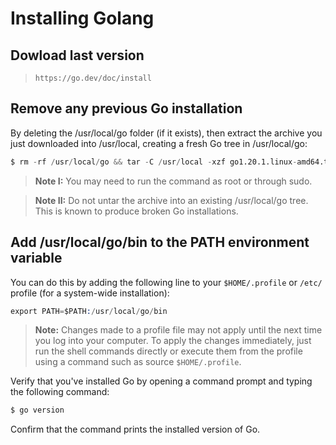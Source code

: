 # Installing Golang

## Dowload last version

> `https://go.dev/doc/install`

## Remove any previous Go installation

By deleting the /usr/local/go folder (if it exists), then extract the archive you just downloaded into /usr/local, creating a fresh Go tree in /usr/local/go:

```s
$ rm -rf /usr/local/go && tar -C /usr/local -xzf go1.20.1.linux-amd64.tar.gz
```

> **Note I:** You may need to run the command as root or through sudo.

> **Note II:** Do not untar the archive into an existing /usr/local/go tree. This is known to produce broken Go installations.

## Add /usr/local/go/bin to the PATH environment variable

You can do this by adding the following line to your `$HOME/.profile` or `/etc/` profile (for a system-wide installation):

```s
export PATH=$PATH:/usr/local/go/bin
```

> **Note:** Changes made to a profile file may not apply until the next time you log into your computer. To apply the changes immediately, just run the shell commands directly or execute them from the profile using a command such as source `$HOME/.profile`.

Verify that you've installed Go by opening a command prompt and typing the following command:

```s
$ go version
```

Confirm that the command prints the installed version of Go.
